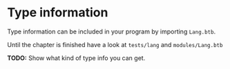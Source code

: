 # Type information
Type information can be included in your program by importing `Lang.btb`.

Until the chapter is finished have a look at `tests/lang` and `modules/Lang.btb`

**TODO:** Show what kind of type info you can get.